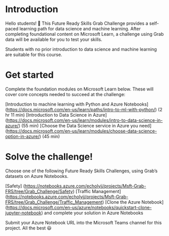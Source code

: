 # Introduction

Hello students! 👋 This Future Ready Skills Grab Challenge provides a self-paced learning path for data science and machine learning. After completing foundational content on Microsoft Learn, a challenge using Grab data will be available for you to test your skills.

Students with no prior introduction to data science and machine learning are suitable for this course.

# Get started

Complete the foundation modules on Microsoft Learn below. These will cover core concepts needed to succeed at the challenge:

[Introduction to machine learning with Python and Azure Notebooks] (https://docs.microsoft.com/en-us/learn/paths/intro-to-ml-with-python/) (2 hr 11 min)
[Introduction to Data Science in Azure] (https://docs.microsoft.com/en-us/learn/modules/intro-to-data-science-in-azure/) (55 min)
[Choose the Data Science service in Azure you need] (https://docs.microsoft.com/en-us/learn/modules/choose-data-science-option-in-azure/) (45 min)

# Solve the challenge!

Choose one of the following Future Ready Skills Challenges, using Grab’s datasets on Azure Notebooks.

[Safety] (https://notebooks.azure.com/echolyjj/projects/Msft-Grab-FRS/tree/Grab_Challenge/Safety)
[Traffic Management] (https://notebooks.azure.com/echolyjj/projects/Msft-Grab-FRS/tree/Grab_Challenge/Traffic_Management)
[Clone the Azure Notebook] (https://docs.microsoft.com/en-us/azure/notebooks/quickstart-clone-jupyter-notebook) and complete your solution in Azure Notebooks

Submit your Azure Notebook URL into the Microsoft Teams channel for this project.
All the best 😃
